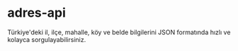 # adres-api
Türkiye'deki il, ilçe, mahalle, köy ve belde bilgilerini JSON formatında hızlı ve kolayca sorgulayabilirsiniz.

